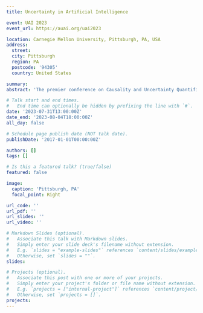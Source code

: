 ```yaml
---
title: Uncertainty in Artificial Intelligence

event: UAI 2023
event_url: https://auai.org/uai2023

location: Carnegie Mellon University, Pittsburgh, PA, USA
address:
  street: 
  city: Pittsburgh
  region: PA
  postcode: '94305'
  country: United States

summary: 
abstract: 'The premier conference on Causality and Uncertainty Quantification in statistics and machine learning is being held in Pittsburgh this year.  [Register here](https://www.auai.org/uai2023/registration)!'

# Talk start and end times.
#   End time can optionally be hidden by prefixing the line with `#`.
date: '2023-07-31T13:00:00Z'
date_end: '2023-08-04T18:00:00Z'
all_day: false

# Schedule page publish date (NOT talk date).
publishDate: '2017-01-01T00:00:00Z'

authors: []
tags: []

# Is this a featured talk? (true/false)
featured: false

image:
  caption: 'Pittsburgh, PA'
  focal_point: Right

url_code: ''
url_pdf: ''
url_slides: ''
url_video: ''

# Markdown Slides (optional).
#   Associate this talk with Markdown slides.
#   Simply enter your slide deck's filename without extension.
#   E.g. `slides = "example-slides"` references `content/slides/example-slides.md`.
#   Otherwise, set `slides = ""`.
slides:

# Projects (optional).
#   Associate this post with one or more of your projects.
#   Simply enter your project's folder or file name without extension.
#   E.g. `projects = ["internal-project"]` references `content/project/deep-learning/index.md`.
#   Otherwise, set `projects = []`.
projects:
---
```



